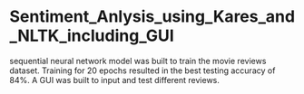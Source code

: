 # Sentiment_Anlysis_using_Kares_and_NLTK_including_GUI
sequential neural network model was built to train the movie reviews dataset. Training for 20 epochs resulted in the best testing accuracy of 84%. A GUI was built to input and test different reviews.
